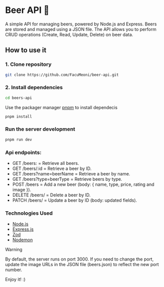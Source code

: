 # Beer API 🍻

A simple API for managing beers, powered by Node.js and Express. Beers are stored and managed using a JSON file. The API allows you to perform CRUD operations (Create, Read, Update, Delete) on beer data.

## How to use it

### 1. Clone repository 

```bash
git clone https://github.com/FacuMeoni/beer-api.git
```

### 2. Install dependencies

```bash
cd beers-api
```
Use the packager manager [pnpm](https://pnpm.io/) to install dependecis

``` bash
pnpm install 
```

### Run the server development

```bash
pnpm run dev
```

### Api endpoints:

- GET /beers:  = Retrieve all beers.
- GET /beers/:id = Retrieve a beer by ID.
- GET /beers?name=beerName = Retrieve a beer by name.
- GET /beers?type=beerType =  Retrieve beers by type.
- POST /beers = Add a new beer (body: { name, type, price, rating and image }).
- DELETE /beers/ = Delete a beer by ID.
- PATCH /beers/ = Update a beer by ID (body: updated fields).

### Technologies Used

- [Node.js](https://nodejs.org/en)
- [Express.js](https://expressjs.com/es/)
- [Zod](https://zod.dev/)
- [Nodemon](https://nodemon.io/)


>[!warning]
>By default, the server runs on port 3000. If you need to change the port, update the image URLs in the JSON file (beers.json) to reflect the new port number.

Enjoy it! :)
